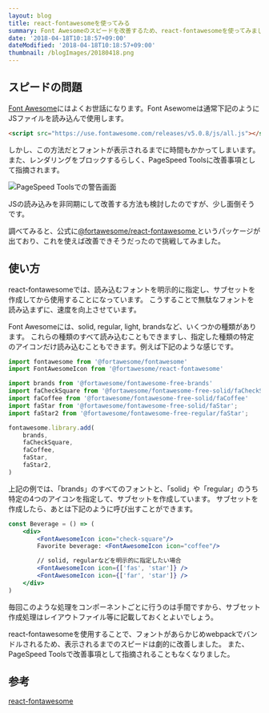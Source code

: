 ```yaml
---
layout: blog
title: react-fontawesomeを使ってみる
summary: Font Awesomeのスピードを改善するため、react-fontawesomeを使ってみました。
date: '2018-04-18T10:18:57+09:00'
dateModified: '2018-04-18T10:18:57+09:00'
thumbnail: /blogImages/20180418.png
---
```

## スピードの問題

[Font Awesome](https://fontawesome.com/icons?d=gallery)にはよくお世話になります。Font Asewomeは通常下記のようにJSファイルを読み込んで使用します。

```html
<script src="https://use.fontawesome.com/releases/v5.0.8/js/all.js"></script>
```

しかし、この方法だとフォントが表示されるまでに時間もかかってしまいます。また、レンダリングをブロックするらしく、PageSpeed Toolsに改善事項として指摘されます。

![PageSpeed Toolsでの警告画面](/blogImages/20180418.png)

JSの読み込みを非同期にして改善する方法も検討したのですが、少し面倒そうです。

調べてみると、公式に[@fortawesome/react-fontawesome
](https://github.com/FortAwesome/react-fontawesome)というパッケージが出ており、これを使えば改善できそうだったので挑戦してみました。

## 使い方

react-fontawesomeでは、読み込むフォントを明示的に指定し、サブセットを作成してから使用することになっています。
こうすることで無駄なフォントを読み込まずに、速度を向上させています。

Font Awesomeには、solid, regular, light, brandsなど、いくつかの種類があります。
これらの種類のすべて読み込むこともできますし、指定した種類の特定のアイコンだけ読み込むこともできます。例えば下記のような感じです。

```jsx
import fontawesome from '@fortawesome/fontawesome'
import FontAwesomeIcon from '@fortawesome/react-fontawesome'

import brands from '@fortawesome/fontawesome-free-brands'
import faCheckSquare from '@fortawesome/fontawesome-free-solid/faCheckSquare'
import faCoffee from '@fortawesome/fontawesome-free-solid/faCoffee'
import faStar from '@fortawesome/fontawesome-free-solid/faStar';
import faStar2 from '@fortawesome/fontawesome-free-regular/faStar';

fontawesome.library.add(
    brands,
    faCheckSquare,
    faCoffee,
    faStar,
    faStar2,
)
```

上記の例では、「brands」のすべてのフォントと、「solid」や「regular」のうち特定の4つのアイコンを指定して、サブセットを作成しています。
サブセットを作成したら、あとは下記のように呼び出すことができます。

```jsx
const Beverage = () => (
    <div>
        <FontAwesomeIcon icon="check-square"/>
        Favorite beverage: <FontAwesomeIcon icon="coffee"/>

        // solid, regularなどを明示的に指定したい場合
        <FontAwesomeIcon icon={['fas', 'star']} />
        <FontAwesomeIcon icon={['far', 'star']} />
    </div>
)
```

毎回このような処理をコンポーネントごとに行うのは手間ですから、サブセット作成処理はレイアウトファイル等に記載しておくとよいでしょう。

react-fontawesomeを使用することで、フォントがあらかじめwebpackでバンドルされるため、表示されるまでのスピードは劇的に改善しました。
また、PageSpeed Toolsで改善事項として指摘されることもなくなりました。

## 参考
[react-fontawesome](https://github.com/FortAwesome/react-fontawesome)
